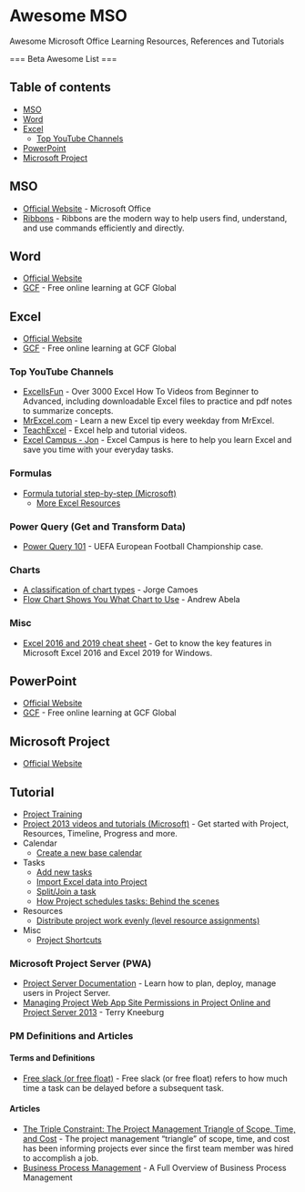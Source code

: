 # Awesome MSO
Awesome Microsoft Office Learning Resources, References and Tutorials

=== Beta Awesome List ===

## Table of contents

* [MSO](#mso)
* [Word](#word)
* [Excel](#excel)
   * [Top YouTube Channels](#top-youtube-channels)
* [PowerPoint](#PowerPoint)
* [Microsoft Project](#microsoft-project)


## MSO
* [Official Website](https://www.office.com/) - Microsoft Office
* [Ribbons](https://docs.microsoft.com/en-us/windows/desktop/uxguide/cmd-ribbons) - Ribbons are the modern way to help users find, understand, and use commands efficiently and directly.


## Word
* [Official Website](https://products.office.com/en-us/word)
* [GCF](https://edu.gcfglobal.org/en/topics/word/) - Free online learning at GCF Global


## Excel
* [Official Website](https://products.office.com/en-us/excel)
* [GCF](https://edu.gcfglobal.org/en/topics/excel/) - Free online learning at GCF Global


### Top YouTube Channels
* [ExcelIsFun](https://www.youtube.com/user/ExcelIsFun/) - Over 3000 Excel How To Videos from Beginner to Advanced, including downloadable Excel files to practice and pdf notes to summarize concepts.
* [MrExcel.com](https://www.youtube.com/user/bjele123/) - Learn a new Excel tip every weekday from MrExcel. 
* [TeachExcel](https://www.youtube.com/user/ExcelisHell/) - Excel help and tutorial videos. 
* [Excel Campus - Jon](https://www.youtube.com/user/ExcelCampus/) - Excel Campus is here to help you learn Excel and save you time with your everyday tasks. 


### Formulas
* [Formula tutorial step-by-step (Microsoft)](https://query.prod.cms.rt.microsoft.com/cms/api/am/binary/RE27QqD)
    * [More Excel Resources](https://github.com/NajiElKotob/AwesomeMSO/tree/master/Excel)


### Power Query (Get and Transform Data)
* [Power Query 101](https://support.office.com/en-us/article/power-query-101-008b3f46-5b14-4f8b-9a07-d3da689091b5) - UEFA European Football Championship case.


### Charts
* [A classification of chart types](https://excelcharts.com/classification-chart-types/) - Jorge Camoes
* [Flow Chart Shows You What Chart to Use](https://flowingdata.com/2009/01/15/flow-chart-shows-you-what-chart-to-use/) - Andrew Abela 


### Misc
* [Excel 2016 and 2019 cheat sheet](https://www.computerworld.com/article/3193992/excel-2016-and-2019-cheat-sheet.html) - Get to know the key features in Microsoft Excel 2016 and Excel 2019 for Windows.


## PowerPoint
* [Official Website](https://products.office.com/en-us/powerpoint)
* [GCF](https://edu.gcfglobal.org/en/topics/powerpoint/) - Free online learning at GCF Global


## Microsoft Project
* [Official Website](https://products.office.com/en-us/project/project-and-portfolio-management-software)


## Tutorial
* [Project Training](https://support.office.com/en-ie/article/project-training-63f1db89-1ee0-4113-bedc-03fc5ec6223a)
* [Project 2013 videos and tutorials (Microsoft)](https://support.office.com/en-ie/article/project-2013-videos-and-tutorials-af7d1e17-5fa7-421f-a452-9bbe2cd7b082) - Get started with Project, Resources, Timeline, Progress and more.
* Calendar
  * [Create a new base calendar](https://support.office.com/en-us/article/create-a-new-base-calendar-674cb99d-f2b0-4e85-b07e-84105d540dcb)
* Tasks
  * [Add new tasks](https://support.office.com/en-us/article/add-new-tasks-6990803e-d0c7-48aa-94c9-ef14387f6792)
  * [Import Excel data into Project](https://support.office.com/en-us/article/import-excel-data-into-project-cb3fb91a-ad05-4506-b0af-8aa8b2247119)
  * [Split/Join a task](https://support.office.com/en-us/article/split-a-task-20c8581b-6266-45e3-af54-cc7c3b10deca)
  * [How Project schedules tasks: Behind the scenes](https://support.office.com/en-us/article/how-project-schedules-tasks-behind-the-scenes-df3431ab-8d8a-4047-afc6-a87b547dbac0)
* Resources
  * [Distribute project work evenly (level resource assignments)](https://support.office.com/en-us/article/distribute-project-work-evenly-level-resource-assignments-59ee715d-4446-42c9-8756-4ea2a5a7e4a0)
* Misc
  * [Project Shortcuts](https://blogs.msdn.microsoft.com/project/2008/08/08/project-shortcuts/)



### Microsoft Project Server (PWA)
* [Project Server Documentation](https://docs.microsoft.com/en-us/project/project-server-2013-and-2016) - Learn how to plan, deploy, manage users in Project Server.
* [Managing Project Web App Site Permissions in Project Online and Project Server 2013](https://www.mpug.com/articles/managing-project-web-app-site-permissions-project-online-project-server-2013/) - Terry Kneeburg


### PM Definitions and Articles
#### Terms and Definitions
* [Free slack (or free float)](https://www.wrike.com/project-management-guide/faq/what-is-free-slack-in-project-management/) - Free slack (or free float) refers to how much time a task can be delayed before a subsequent task.

#### Articles
* [The Triple Constraint: The Project Management Triangle of Scope, Time, and Cost](https://www.smartsheet.com/triple-constraint-triangle-theory) - The project management “triangle” of scope, time, and cost has been informing projects ever since the first team member was hired to accomplish a job. 
* [Business Process Management](https://kissflow.com/bpm/business-process-management-overview/) - A Full Overview of Business Process Management



